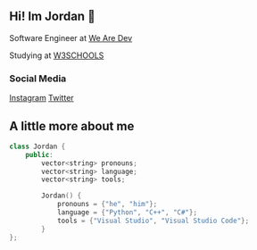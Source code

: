 ## Hi! Im Jordan 👋
 Software Engineer at [We Are Dev](https://wearedev.xyz) 
 
 Studying at [W3SCHOOLS](https://w3schools.com)
### Social Media
 [Instagram](https://instagram.com/ayamgepreklovers911) 
 [Twitter](https://x.com/jordanisadev) 
## A little more about me
```cpp
class Jordan {
    public:
        vector<string> pronouns;
        vector<string> language;
        vector<string> tools;

        Jordan() {
            pronouns = {"he", "him"};
            language = {"Python", "C++", "C#"};
            tools = {"Visual Studio", "Visual Studio Code"};
        }
};
```
